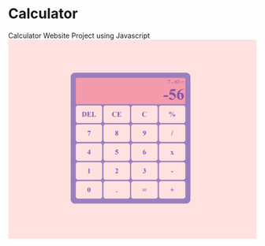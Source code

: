 # Calculator
Calculator Website Project using Javascript
![Calculator Website Image](https://github.com/jdmedinatobon/js-calculator/blob/dev/img/calculator.png)
